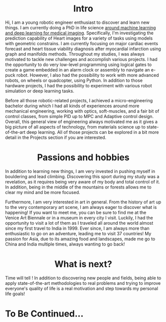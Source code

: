 <h1 style="text-align: center;">Intro</h1>

Hi, I am a young robotic engineer enthusiast to discover and learn new things. I am currently doing a PhD in life science [around machine learning and deep learning for medical imaging](https://data.snf.ch/grants/grant/219430). Specifically, I'm investigating the prediction capability of Heart images for a variety of tasks using models with geometric constrains. I am currently focusing on major cardiac events forecast and heart tissue viability diagnosis after myocardial infarction using graph and manifolds methods. Throughout my studies, I was always motivated to tackle new challenges and accomplish various projects. I had the opportunity to do very low-level programming using logical gates to create a game embedded in an alarm clock or assembly to navigate an e-puck robot. However, I also had the possibility to work with more advanced robots, on wheels or quadcopter, using Python. In addition to those hardware projects, I had the possibility to experiment with various robot simulation or deep learning tasks.

Before all those robotic-related projects, I achieved a micro-engineering bachelor during which I had all kinds of experiences around more mechanical engineering, working with optics, soft-muscles, and a fair bit of control classes, from simple PID up to MPC and Adaptive control design. Overall, this general view of engineering always motivated me as it gives a big picture of all aspects of technology, from materials science up to state-of-the-art deep learning. All of those projects can be explored in a bit more detail in the Projects section if you are interested.

<h1 style="text-align: center;">Passions and hobbies</h1>

In addition to learning new things, I am very invested in pushing myself in bouldering and lead climbing. Discovering this sport during my study was a revelation, as it requires being very aware of my body and total control of it. In addition, being in the middle of the mountains or forests allows me to clear my mind and be more focused.

Furthermore, I am very interested in art in general. From the history of art up to the very contemporary art scene, I am always eager to discover what is happening! If you want to meet me, you can be sure to find me at the Venice Art Biennale or in a museum in every city I visit. Luckily, I had the opportunity to visit a lot of them as I traveled all around the world almost since my first travel to India in 1999. Ever since, I am always more than enthusiastic to go on an adventure, leading me to visit 37 countries! My passion for Asia, due to its amazing food and landscapes, made me go to China and India multiple times, always wanting to go back!

<h1 style="text-align: center;">What is next?</h1>

Time will tell ! In addition to discovering new people and fields, being able to apply state-of-the-art methodologies to real problems and trying to improve everyone's quality of life is a real motivation and step towards my personal life goals!

# To Be Continued...